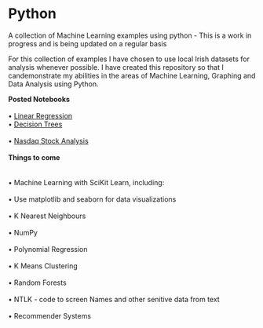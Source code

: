 # Python
A collection of Machine Learning examples using python - This is a work in progress and is being updated on a regular basis 

For this collection of examples I have chosen to use local Irish datasets for analysis whenever possible. I have created this repository so that I candemonstrate my abilities in the areas of Machine Learning, Graphing and Data Analysis using Python.

<B>Posted Notebooks</B><br><br>
• <a href='https://github.com/therolfe/Python/blob/master/linear%2520regression%2520in%2520python%5B1%5D.ipynb'>Linear Regression</a><br>
• <a href='https://github.com/therolfe/Python/blob/master/Decision%20Trees.ipynb'>Decision Trees</a><br><br>
•	<a href="https://github.com/therolfe/Python/blob/master/Nasdaq%20stock%20analysis%20-%20J%20Rolfe.ipynb">Nasdaq Stock Analysis</a><br><br><b>Things to come</b><br><br>  
•	Machine Learning with SciKit Learn, including:<br><br>
•	Use matplotlib and seaborn for data visualizations<br><br>
•	K Nearest Neighbours<br><br>
•	NumPy<br><br>
•	Polynomial Regression<br><br>
•	K Means Clustering<br><br>
•	Random Forests<br><br>
•	NTLK - code to screen Names and other senitive data from text<br><br>
•	Recommender Systems<br><br>




